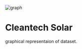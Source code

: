 ![graph](https://user-images.githubusercontent.com/80037791/168163487-24760e9f-ff22-4c45-9b0e-b0cc807e7e52.png)
# Cleantech Solar
graphical representaion of dataset.
